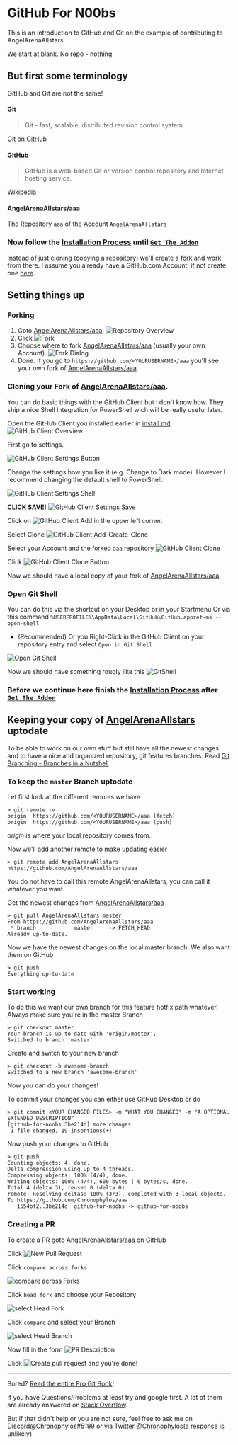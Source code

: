 # GitHub For N00bs
This is an introduction to GitHub and Git on the example of contributing to AngelArenaAllstars.

We start at blank. No repo - nothing.

## But first some terminology
GitHub and Git are not the same!
#### Git
>Git - fast, scalable, distributed revision control system

[Git on GitHub](https://github.com/git/git)
#### GitHub
>GitHub is a web-based Git or version control repository and Internet hosting service.

[Wikipedia](https://en.wikipedia.org/wiki/GitHub)
#### AngelArenaAllstars/aaa
The Repository `aaa` of the Account `AngelArenaAllstars`

### Now follow the [Installation Process](/docs/install.md) until [`Get The Addon`](docs/install.md#get-the-addon)

Instead of just [cloning](https://www.git-scm.com/docs/git-clone) (copying a repository) we'll create a fork and work from there.
I assume you already have a GitHub.com Account; if not create one [here](https://github.com/join).

## Setting things up
### Forking
1. Goto [AngelArenaAllstars/aaa][AAA/aaa].
![Repository Overview](/docs/github-for-noobs/Repository-Overview.png)
2. Click ![Fork](/docs/github-for-noobs/Fork.png)
3. Choose where to fork [AngelArenaAllstars/aaa][AAA/aaa] (usually your own Account).
![Fork Dialog](/docs/github-for-noobs/Fork-Dialog.png)
4. Done. If you go to `https://github.com/<YOURUSERNAME>/aaa` you'll see your own fork of [AngelArenaAllstars/aaa][AAA/aaa].

### Cloning your Fork of [AngelArenaAllstars/aaa][AAA/aaa].
You can do basic things with the GitHub Client but I don't know how. They ship a nice Shell Integration for PowerShell wich will be really useful later.

Open the GitHub Client you installed earlier in [install.md](/docs/install.md).
![GitHub Client Overview](/docs/github-for-noobs/GitHub-Client.png)

First go to settings.

![GitHub Client Settings Button](/docs/github-for-noobs/GitHub-Client-Settings.png)

Change the settings how you like it (e.g. Change to Dark mode).
However I recommend changing the default shell to PowerShell.

![GitHub Client Settings Shell](/docs/github-for-noobs/GitHub-Client-Shell.png)

**CLICK SAVE!**
![GitHub Client Settings Save](/docs/github-for-noobs/GitHub-Client-Save.png)

Click on ![GitHub Client Add](/docs/github-for-noobs/GitHub-Client-Add.png) in the upper left corner.

Select Clone ![GitHub Client Add-Create-Clone](/docs/github-for-noobs/GitHub-Client-Tab.png)

Select your Account and the forked `aaa` repository
![GitHub Client Clone](/docs/github-for-noobs/GitHub-Client-Clone.png)

Click ![GitHub Client Clone Button](/docs/github-for-noobs/GitHub-Client-Clone-Button.png)

Now we should have a local copy of your fork of [AngelArenaAllstars/aaa][AAA/aaa]

### Open Git Shell
You can do this via the shortcut on your Desktop or in your Startmenu
Or via this command
`%USERPROFILE%\AppData\Local\GitHub\GitHub.appref-ms --open-shell`
* (Recommended) Or you Right-Click in the GitHub Client on your repository entry and select `Open in Git Shell`

![Open Git Shell](/docs/github-for-noobs/GitHub-Client-Contextmenu.png)

Now we should have something rougly like this
![GitShell](/docs/github-for-noobs/GitShell-Start.png)
 
### Before we continue here finish the [Installation Process](/docs/install.md) after [`Get The Addon`](docs/install.md#get-the-addon)

## Keeping your copy of [AngelArenaAllstars][AAA/aaa] uptodate
To be able to work on our own stuff but still have all the newest changes and to have a nice and organized repository, git features branches.
Read [Git Branching - Branches in a Nutshell](https://git-scm.com/book/en/v2/Git-Branching-Branches-in-a-Nutshell)

### To keep the `master` Branch uptodate
Let first look at the different remotes we have
```
> git remote -v
origin  https://github.com/<YOURUSERNAME>/aaa (fetch)
origin  https://github.com/<YOURUSERNAME>/aaa (push)
```
*origin* is where your local repository comes from.

Now we'll add another remote to make updating easier
```
> git remote add AngelArenaAllstars https://github.com/AngelArenaAllstars/aaa
```
You do not have to call this remote AngelArenaAllstars, you can call it whatever you want.

Get the newest changes from [AngelArenaAllstars/aaa][AAA/aaa]
```
> git pull AngelArenaAllstars master
From https://github.com/AngelArenaAllstars/aaa
 * branch            master     -> FETCH_HEAD
Already up-to-date.
```

Now we have the newest changes on the local master branch.
We also want them on GitHub
```
> git push
Everything up-to-date
```

### Start working
To do this we want our own branch for this feature hotfix path whatever.
Always make sure you're in the master Branch
```
> git checkout master
Your branch is up-to-date with 'origin/master'.
Switched to branch 'master'
```

Create and switch to your new branch
```
> git checkout -b awesome-branch
Switched to a new branch 'awesome-branch'
```

Now you can do your changes!

To commit your changes you can either use GitHub Desktop or do
```
> git commit <YOUR CHANGED FILES> -m "WHAT YOU CHANGED" -m "A OPTIONAL EXTENDED DESCRIPTION"
[github-for-noobs 3be214d] more changes
 1 file changed, 19 insertions(+)
```

Now push your changes to GitHub
```
> git push
Counting objects: 4, done.
Delta compression using up to 4 threads.
Compressing objects: 100% (4/4), done.
Writing objects: 100% (4/4), 600 bytes | 0 bytes/s, done.
Total 4 (delta 3), reused 0 (delta 0)
remote: Resolving deltas: 100% (3/3), completed with 3 local objects.
To https://github.com/Chronophylos/aaa
   1554bf2..3be214d  github-for-noobs -> github-for-noobs
```

### Creating a PR
To create a PR goto [AngelArenaAllstars/aaa][AAA/aaa] on GitHub

Click ![New Pull Request](/docs/github-for-noobs/New-PR.png)

Click `compare across forks`

![compare across Forks](/docs/github-for-noobs/Compare-Across-Forks.png)

Click `head fork` and choose your Repository

![select Head Fork](/docs/github-for-noobs/Head-Fork.png)

Click `compare` and select your Branch

![select Head Branch](/docs/github-for-noobs/Head-Branch.png)

Now fill in the form ![PR Description](/docs/github-for-noobs/PR-Description.png)

Click ![Create pull request](/docs/github-for-noobs/Create-PR.png) and you're done!



___
Bored? [Read the entire Pro Git Book](https://git-scm.com/book/en/v2)!

If you have Questions/Problems at least try and google first. A lot of them are already answered on [Stack Overflow](https://stackoverflow.com/questions/tagged/git).

But if that didn't help or you are not sure, feel free to ask me on Discord@Chronophylos#5199 or via Twitter [@Chronophylos](https://twitter.com/Chronophylos)(a response is unlikely)

[AAA/aaa]: https://github.com/AngelArenaAllstars/aaa "AngelArenaAllstars' aaa Repository"
